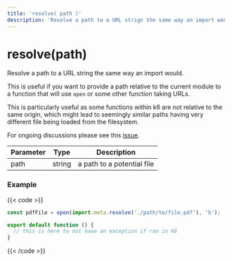 ```yaml
---
title: 'resolve( path )'
description: 'Resolve a path to a URL strign the same way an import would.'
---
```


# resolve(path)

Resolve a path to a URL string the same way an import would.

This is useful if you want to provide a path relative to the current module to a function that will use `open` or some other function taking URLs.

This is particularly useful as some functions within k6 are not relative to the same origin, which might lead to seemingly similar paths having very different file being loaded from the filesystem.

For ongoing discussions please see this [issue](https://github.com/grafana/k6/issues/3857).

| Parameter | Type   | Description                |
| --------- | ------ | -------------------------- |
| path      | string | a path to a potential file |

### Example

{{< code >}}

```javascript
const pdfFile = open(import.meta.resolve('./path/to/file.pdf'), 'b');

export default function () {
  // this is here to not have an exception if ran in k6
}
```

{{< /code >}}
